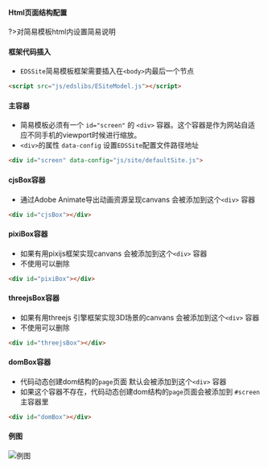 #### Html页面结构配置

?>对简易模板html内设置简易说明

#### 框架代码插入

- `EDSSite`简易模板框架需要插入在`<body>`内最后一个节点

```html
<script src="js/edslibs/ESiteModel.js"></script>
```

#### 主容器

- 简易模板必须有一个 `id="screen"` 的 `<div>` 容器。这个容器是作为网站自适应不同手机的viewport时候进行缩放。
- `<div>`的属性 `data-config` 设置`EDSSite`配置文件路径地址

```html
<div id="screen" data-config="js/site/defaultSite.js">
```
#### cjsBox容器

- 通过Adobe Animate导出动画资源呈现canvans 会被添加到这个`<div>` 容器

```html
<div id="cjsBox"></div>
```

#### pixiBox容器

- 如果有用pixijs框架实现canvans 会被添加到这个`<div>` 容器
- 不使用可以删除

```html
<div id="pixiBox"></div>
```

#### threejsBox容器

- 如果有用threejs 引擎框架实现3D场景的canvans 会被添加到这个`<div>` 容器
- 不使用可以删除

```html
<div id="threejsBox"></div>
```

#### domBox容器

- 代码动态创建dom结构的`page`页面 默认会被添加到这个`<div>` 容器
- 如果这个容器不存在，代码动态创建dom结构的`page`页面会被添加到 `#screen` 主容器里

```html
<div id="domBox"></div>
```


#### 例图

![例图](./images/a/1511613166597.jpg)
